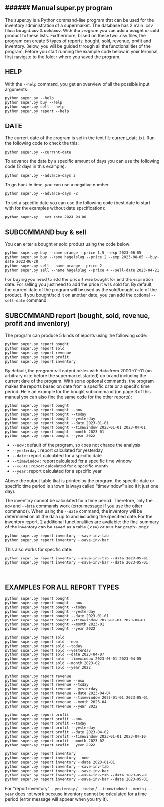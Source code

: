 ##  ###### Manual super.py program ########
The super.py is a Python command-line program that can be used for the inventory administration of a supermarket. The database has 2 main .csv files: bought.csv & sold.csv. With the program you can add a bought or sold product to these lists. Furthermore, based on these two .csv files, the program can create 5 types of reports: bought, sold, revenue, profit and inventory. 
Below, you will be guided through all the functionalities of the program. Before you start running the example code below in your terminal, first navigate to the folder where you saved the program. 



## HELP
With the `--help` command, you get an overview of all the possible input arguments:
```
python super.py --help
python super.py buy --help
python super.py sell --help
python super.py report --help
```

## DATE
The current date of the program is set in the text file current_date.txt. Run the following code to check the this:
```
python super.py --current-date
```
To advance the date by a specific amount of days you can use the following code (2 days in this example):
```
python super.py --advance-days 2
```
To go back in time, you can use a negative number:
```
python super.py --advance-days -2
```
To set a specific date you can use the following code 
(best date to start with for the examples without date specification):
```
python super.py --set-date 2023-04-08
```

## SUBCOMMAND buy & sell 

You can enter a bought or sold product using the code below:
```
python super.py buy --name orange --price 1.5 --exp 2023-06-05
python super.py buy --name hagelslag --price 2 --exp 2023-08-05 --buy-date 2023-06-20
python super.py sell --name orange --price 2
python super.py sell --name hagelslag --price 4 --sell-date 2023-04-21
```

For buying you need to add the price it was bought for and the expiration date. For selling you just need to add the price it was sold for. By default, the current date of the program will be used as the sold/bought date of the product. If you bought/sold it on another date, you can add the optional `--sell-date` command.
 
## SUBCOMMAND report (bought, sold, revenue, profit and inventory)

The program can produce 5 kinds of reports using the following code:

```
python super.py report bought
python super.py report sold
python super.py report revenue
python super.py report profit
python super.py report inventory 
```
By default, the program will output tables with data from 2000-01-01 (an arbitrary date before the supermarket started) up to and including the current date of the program. With some optional commands, the program makes the reports based on date from a specific date or a specific time period. Here an example for the bought subcommand (on page 3 of this manual you can also find the same code for the other reports):
```
python super.py report bought
python super.py report bought --now
python super.py report bought --today
python super.py report bought --yesterday
python super.py report bought --date 2023-01-01 
python super.py report bought --timewindow 2023-01-01 2023-04-01 
python super.py report bought --month 2023-01
python super.py report bought --year 2022
```
- `--now`			: default of the program, so does not chance the analysis 
- `--yesterday`		: report calculated for yesterday
- `--date`			: report calculated for a specific date 
- `--timewindow`		: report calculated for a specific time window 
- `--month` 		: report calculated for a specific month
- `--year` 			: report calculated for a specific year

Above the output table that is printed by the program, the specific date or specific time period is shown (always called “timewindow” also if it just one day). 

The inventory cannot be calculated for a time period. Therefore, only the `--now` and `--date` commands work (error message if you use the other commands). When using the `--date` command, the inventory will be determined on all the data up to and including the specified date. For the inventory report, 2 additional functionalities are available: the final summary of the inventory can be saved as a table (.csv) or as a bar graph (.png):
```
python super.py report inventory --save-inv-tab 
python super.py report inventory --save-inv-bar
```
This also works for specific date:
```
python super.py report inventory --save-inv-tab --date 2023-05-01
python super.py report inventory --save-inv-bar --date 2023-05-01
```



 
## EXAMPLES FOR ALL REPORT TYPES
```
python super.py report bought
python super.py report bought --now
python super.py report bought --today
python super.py report bought --yesterday
python super.py report bought --date 2023-01-01 
python super.py report bought --timewindow 2023-01-01 2023-04-01 
python super.py report bought --month 2023-01
python super.py report bought --year 2022

python super.py report sold
python super.py report sold --now
python super.py report sold --today
python super.py report sold --yesterday
python super.py report sold --date 2023-04-07 
python super.py report sold --timewindow 2023-03-01 2023-04-05 
python super.py report sold --month 2023-02
python super.py report sold --year 2022

python super.py report revenue
python super.py report revenue --now 
python super.py report revenue --today
python super.py report revenue --yesterday
python super.py report revenue --date 2023-04-07
python super.py report revenue --timewindow 2023-01-01 2023-05-01 
python super.py report revenue --month 2023-04
python super.py report revenue --year 2022

python super.py report profit
python super.py report profit --now
python super.py report profit --today
python super.py report profit --yesterday
python super.py report profit --date 2023-04-02
python super.py report profit --timewindow 2023-01-01 2023-04-10 
python super.py report profit --month 2023-02
python super.py report profit --year 2022

python super.py report inventory 
python super.py report inventory --now
python super.py report inventory --date 2023-01-01
python super.py report inventory --save-inv-tab 
python super.py report inventory --save-inv-bar
python super.py report inventory --save-inv-tab --date 2023-05-01
python super.py report inventory --save-inv-bar --date 2023-05-01
```

For "report inventory" `--yesterday` / `--today` / `--timewindow` / `--month` / `--year` does not work because inventory cannot be calculated for a time period (error message will appear when you try it).
